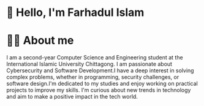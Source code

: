 # 👋 Hello, I'm Farhadul Islam

# 👨‍🏫 About me
I am a second-year Computer Science and Engineering student at the International Islamic University Chittagong. I am passionate about Cybersecurity and Software Development.I have a deep interest in solving complex problems, whether in programming, security challenges, or software design.I'm dedicated to my studies and enjoy working on practical projects to improve my skills. I'm curious about new trends in technology and aim to make a positive impact in the tech world.



